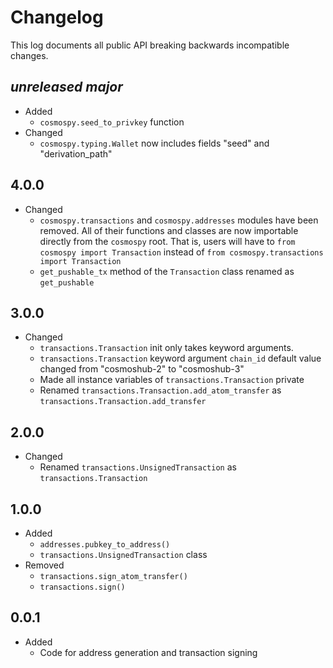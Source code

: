 Changelog
=========

This log documents all public API breaking backwards incompatible changes.

*unreleased major*
-----
- Added
    - `cosmospy.seed_to_privkey` function
- Changed
    - `cosmospy.typing.Wallet` now includes fields "seed" and "derivation_path"

4.0.0
-----
- Changed
    - `cosmospy.transactions` and `cosmospy.addresses` modules have been removed. All of their functions and classes are now importable directly from the `cosmospy` root. That is, users will have to `from cosmospy import Transaction` instead of `from cosmospy.transactions import Transaction`
    - `get_pushable_tx` method of the `Transaction` class renamed as `get_pushable`

3.0.0
-----
- Changed
    - `transactions.Transaction` init only takes keyword arguments.
    - `transactions.Transaction` keyword argument `chain_id` default value changed from "cosmoshub-2" to "cosmoshub-3"
    - Made all instance variables of `transactions.Transaction` private
    - Renamed `transactions.Transaction.add_atom_transfer` as `transactions.Transaction.add_transfer`

2.0.0
-----
- Changed
    - Renamed `transactions.UnsignedTransaction` as `transactions.Transaction`

1.0.0
-----
- Added
    - `addresses.pubkey_to_address()`
    - `transactions.UnsignedTransaction` class
- Removed
    - `transactions.sign_atom_transfer()`
    - `transactions.sign()`

0.0.1
-----
- Added
    - Code for address generation and transaction signing
